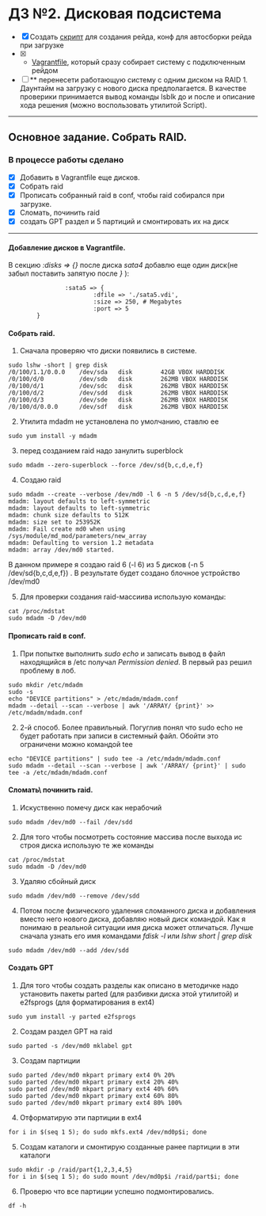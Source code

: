 # ДЗ №2. Дисковая подсистема

 - [x] Создать [скрипт](https://github.com/azatrg/OTUS-Linux-Homework/blob/master/homework-2/Vagrantfile) для создания рейда, конф для автосборки рейда при загрузке
 - [x] * [Vagrantfile](https://github.com/azatrg/OTUS-Linux-Homework/blob/master/homework-2/Vagrantfile), который сразу собирает систему с подключенным рейдом
 - [ ] ** перенесети работающую систему с одним диском на RAID 1. Даунтайм на загрузку с нового диска предполагается. В качестве проверики принимается вывод команды lsblk до и после и описание хода решения (можно воспользовать утилитой Script). 

---

## Основное задание. Собрать RAID.

### В процессе работы сделано

 - [x] Добавить в Vagrantfile еще дисков.
 - [x] Собрать raid
 - [x] Прописать собранный raid в conf, чтобы raid собирался при загрузке.
 - [x] Сломать, починить raid
 - [x] создать GPT раздел и 5 партиций и смонтировать их на диск

---

#### Добавление дисков в Vagrantfile.

В секцию *:disks => {}* после диска *sata4* добавлю еще один диск(не забыл поставить запятую после *}* ):
```
                :sata5 => {
                        :dfile => './sata5.vdi',
                        :size => 250, # Megabytes
                        :port => 5
		}

```


#### Собрать raid.

1. Сначала проверяю что диски появились в системе.

```
sudo lshw -short | grep disk
/0/100/1.1/0.0.0    /dev/sda   disk        42GB VBOX HARDDISK
/0/100/d/0          /dev/sdb   disk        262MB VBOX HARDDISK
/0/100/d/1          /dev/sdc   disk        262MB VBOX HARDDISK
/0/100/d/2          /dev/sdd   disk        262MB VBOX HARDDISK
/0/100/d/3          /dev/sde   disk        262MB VBOX HARDDISK
/0/100/d/0.0.0      /dev/sdf   disk        262MB VBOX HARDDISK
```

2. Утилита mdadm не установлена по умолчанию, ставлю ее

```
sudo yum install -y mdadm
```

3. перед созданием raid надо занулить superblock

```
sudo mdadm --zero-superblock --force /dev/sd{b,c,d,e,f}
```

4. Создаю raid

```
sudo mdadm --create --verbose /dev/md0 -l 6 -n 5 /dev/sd{b,c,d,e,f}
mdadm: layout defaults to left-symmetric
mdadm: layout defaults to left-symmetric
mdadm: chunk size defaults to 512K
mdadm: size set to 253952K
mdadm: Fail create md0 when using /sys/module/md_mod/parameters/new_array
mdadm: Defaulting to version 1.2 metadata
mdadm: array /dev/md0 started.
```
В данном примере я создаю raid 6 (-l 6)  из 5 дисков (-n 5 /dev/sd{b,c,d,e,f}) . В результате будет создано блочное устройство /dev/md0

5. Для проверки создания raid-массиива использую команды:

```
cat /proc/mdstat
sudo mdadm -D /dev/md0
```

#### Прописать raid в conf.

1. При попытке выполнить *sudo echo* и записать вывод в файл находящийся в /etc получал *Permission denied*. В первый раз решил проблему в лоб.

```
sudo mkdir /etc/mdadm
sudo -s
echo "DEVICE partitions" > /etc/mdadm/mdadm.conf
mdadm --detail --scan --verbose | awk '/ARRAY/ {print}' >> /etc/mdadm/mdadm.conf 
```
2. 2-й способ. Более правильный. Погуглив понял что sudo echo не будет работать при записи в системный файл. Обойти это ограничени можно командой tee

```
echo "DEVICE partitions" | sudo tee -a /etc/mdadm/mdadm.conf
sudo mdadm --detail --scan --verbose | awk '/ARRAY/ {print}' | sudo tee -a /etc/mdadm/mdadm.conf
```




#### Сломать\ починить raid.

1. Искуственно помечу диск как нерабочий

```
sudo mdadm /dev/md0 --fail /dev/sdd
```
2. Для того чтобы посмотреть состояние массивa после выхода ис строя диска использую те же команды

```
cat /proc/mdstat
sudo mdadm -D /dev/md0
```
3. Удаляю сбойный диск

```
sudo mdadm /dev/md0 --remove /dev/sdd
```
4. Потом после физического удаления сломанного диска и добавления вместо него нового диска, добавляю новый диск командой. Как я понимаю в реальной ситуации имя диска может отличаться. Лучше сначала узнать его имя командами *fdisk -l* или *lshw short | grep disk*

```
sudo mdadm /dev/md0 --add /dev/sdd
```

#### Создать GPT

1. Для того чтобы создать разделы как описано в методичке надо установить пакеты parted (для разбивки диска этой утилитой) и e2fsprogs (для форматирования в ext4)

```
sudo yum install -y parted e2fsprogs
```

2. Создам раздел GPT на raid

```
sudo parted -s /dev/md0 mklabel gpt
```
3. Создам партиции
```
sudo parted /dev/md0 mkpart primary ext4 0% 20%
sudo parted /dev/md0 mkpart primary ext4 20% 40%
sudo parted /dev/md0 mkpart primary ext4 40% 60%
sudo parted /dev/md0 mkpart primary ext4 60% 80%
sudo parted /dev/md0 mkpart primary ext4 80% 100%
```

4. Отформатирую эти партиции в ext4

```
for i in $(seq 1 5); do sudo mkfs.ext4 /dev/md0p$i; done
```
5. Создам каталоги и смонтирую созданные ранее партиции в эти каталоги

```
sudo mkdir -p /raid/part{1,2,3,4,5}
for i in $(seq 1 5); do sudo mount /dev/md0p$i /raid/part$i; done
```
6. Проверю что все партиции успешно подмонтировались.

```
df -h
```

